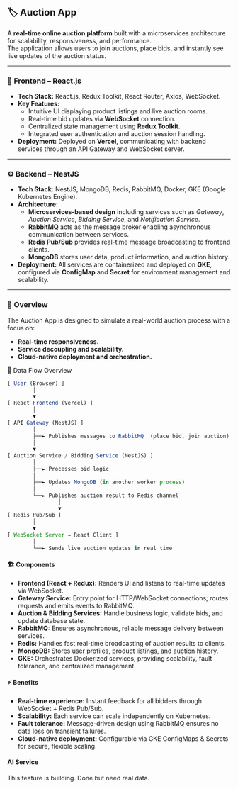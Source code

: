 ## 🏷️ Auction App

A **real-time online auction platform** built with a microservices architecture for scalability, responsiveness, and performance.  
The application allows users to join auctions, place bids, and instantly see live updates of the auction status.

---

### 🎨 Frontend – React.js

- **Tech Stack:** React.js, Redux Toolkit, React Router, Axios, WebSocket.
- **Key Features:**
  - Intuitive UI displaying product listings and live auction rooms.
  - Real-time bid updates via **WebSocket** connection.
  - Centralized state management using **Redux Toolkit**.
  - Integrated user authentication and auction session handling.
- **Deployment:** Deployed on **Vercel**, communicating with backend services through an API Gateway and WebSocket server.

---

### ⚙️ Backend – NestJS

- **Tech Stack:** NestJS, MongoDB, Redis, RabbitMQ, Docker, GKE (Google Kubernetes Engine).
- **Architecture:**
  - **Microservices-based design** including services such as _Gateway_, _Auction Service_, _Bidding Service_, and _Notification Service_.
  - **RabbitMQ** acts as the message broker enabling asynchronous communication between services.
  - **Redis Pub/Sub** provides real-time message broadcasting to frontend clients.
  - **MongoDB** stores user data, product information, and auction history.
- **Deployment:** All services are containerized and deployed on **GKE**, configured via **ConfigMap** and **Secret** for environment management and scalability.

---

### 🚀 Overview

The Auction App is designed to simulate a real-world auction process with a focus on:

- **Real-time responsiveness.**
- **Service decoupling and scalability.**
- **Cloud-native deployment and orchestration.**

🔁 Data Flow Overview

```js
[ User (Browser) ]
        │
        ▼
[ React Frontend (Vercel) ]
        │
        ▼
[ API Gateway (NestJS) ]
        │
        ├──► Publishes messages to RabbitMQ  (place bid, join auction)
        │
        ▼
[ Auction Service / Bidding Service (NestJS) ]
        │
        ├──► Processes bid logic
        │
        ├──► Updates MongoDB (in another worker process)
        │
        └──► Publishes auction result to Redis channel
                │
                ▼
[ Redis Pub/Sub ]
        │
        ▼
[ WebSocket Server → React Client ]
        │
        └──► Sends live auction updates in real time

```

#### 🏗️ Components

- **Frontend (React + Redux):** Renders UI and listens to real-time updates via WebSocket.
- **Gateway Service:** Entry point for HTTP/WebSocket connections; routes requests and emits events to RabbitMQ.
- **Auction & Bidding Services:** Handle business logic, validate bids, and update database state.
- **RabbitMQ:** Ensures asynchronous, reliable message delivery between services.
- **Redis:** Handles fast real-time broadcasting of auction results to clients.
- **MongoDB:** Stores user profiles, product listings, and auction history.
- **GKE:** Orchestrates Dockerized services, providing scalability, fault tolerance, and centralized management.

#### ⚡ Benefits

- **Real-time experience:** Instant feedback for all bidders through WebSocket + Redis Pub/Sub.
- **Scalability:** Each service can scale independently on Kubernetes.
- **Fault tolerance:** Message-driven design using RabbitMQ ensures no data loss on transient failures.
- **Cloud-native deployment:** Configurable via GKE ConfigMaps & Secrets for secure, flexible scaling.

#### AI Service

This feature is building. Done but need real data.
